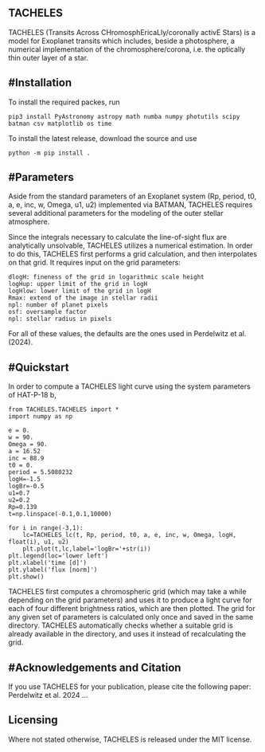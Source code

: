 ## TACHELES

  TACHELES (Transits Across CHromosphEricaLly/coronally activE Stars) is a model for Exoplanet transits which includes, beside a photosphere, a numerical implementation of the chromosphere/corona, i.e. the optically thin outer layer of a star.

#Installation
------------
  To install the required packes, run


    pip3 install PyAstronomy astropy math numba numpy photutils scipy batman csv matplotlib os time

  To install the latest release, download the source and use
  
    python -m pip install .
    
#Parameters
-----------
Aside from the standard parameters of an Exoplanet system (Rp, period, t0, a, e, inc, w, Omega, u1, u2) implemented via BATMAN, TACHELES requires several additional parameters for the modeling of the outer stellar atmosphere. 

Since the integrals necessary to calculate the line-of-sight flux are analytically unsolvable, TACHELES utilizes a numerical estimation. 
In order to do this, TACHELES first performs a grid calculation, and then interpolates on that grid. It requires input on the grid parameters:

	dlogH: fineness of the grid in logarithmic scale height
	logHup: upper limit of the grid in logH
	logHlow: lower limit of the grid in logH
	Rmax: extend of the image in stellar radii
	npl: number of planet pixels
	osf: oversample factor
	npl: stellar radius in pixels

For all of these values, the defaults are the ones used in Perdelwitz et al. (2024).

#Quickstart
-----------
In order to compute a TACHELES light curve using the system parameters of HAT-P-18 b, 

	from TACHELES.TACHELES import *
	import numpy as np

	e = 0.
	w = 90.
	Omega = 90.
	a = 16.52
	inc = 88.9
	t0 = 0.
	period = 5.5080232
	logH=-1.5
	logBr=-0.5
	u1=0.7
	u2=0.2
	Rp=0.139
	t=np.linspace(-0.1,0.1,10000)

	for i in range(-3,1):
		lc=TACHELES_lc(t, Rp, period, t0, a, e, inc, w, Omega, logH, float(i), u1, u2)
		plt.plot(t,lc,label='logBr='+str(i))
	plt.legend(loc='lower left')
	plt.xlabel('time [d]')
	plt.ylabel('flux [norm]')
	plt.show()


TACHELES first computes a chromospheric grid (which may take a while depending on the grid parameters) and uses it to produce a light curve for each of four different brightness ratios, which are then plotted.
The grid for any given set of parameters is calculated only once and saved in the same directory. TACHELES automatically checks whether a suitable grid is already available in the directory, and uses it instead of recalculating the grid.


#Acknowledgements and Citation
-----------------------------
If you use TACHELES for your publication, please cite the following paper:
Perdelwitz et al. 2024 ...

Licensing
---------

  Where not stated otherwise, TACHELES is released under the
  MIT license.
